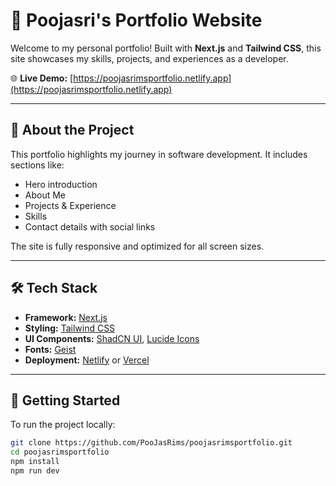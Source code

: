 # 💼 Poojasri's Portfolio Website

Welcome to my personal portfolio! Built with **Next.js** and **Tailwind CSS**, this site showcases my skills, projects, and experiences as a developer.

🌐 **Live Demo:** [https://poojasrimsportfolio.netlify.app](https://poojasrimsportfolio.netlify.app)

---

## 📌 About the Project

This portfolio highlights my journey in software development. It includes sections like:

- Hero introduction
- About Me
- Projects & Experience
- Skills
- Contact details with social links

The site is fully responsive and optimized for all screen sizes.

---

## 🛠 Tech Stack

- **Framework:** [Next.js](https://nextjs.org/)
- **Styling:** [Tailwind CSS](https://tailwindcss.com/)
- **UI Components:** [ShadCN UI](https://ui.shadcn.com/), [Lucide Icons](https://lucide.dev/)
- **Fonts:** [Geist](https://vercel.com/font)
- **Deployment:** [Netlify](https://netlify.com) or [Vercel](https://vercel.com)

---

## 🚀 Getting Started

To run the project locally:

```bash
git clone https://github.com/PooJasRims/poojasrimsportfolio.git
cd poojasrimsportfolio
npm install
npm run dev
